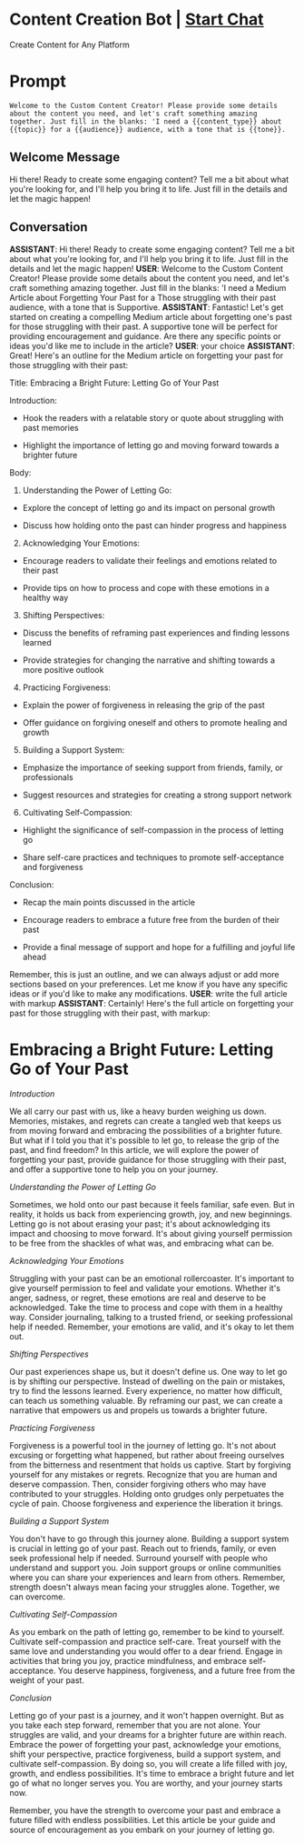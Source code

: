 

# Content Creation Bot | [Start Chat](https://gptcall.net/chat.html?data=%7B%22contact%22%3A%7B%22id%22%3A%22Jak3SnkJjUJHVuuwpWfEB%22%2C%22flow%22%3Atrue%7D%7D)
Create Content for Any Platform

# Prompt

```
Welcome to the Custom Content Creator! Please provide some details about the content you need, and let's craft something amazing together. Just fill in the blanks: 'I need a {{content_type}} about {{topic}} for a {{audience}} audience, with a tone that is {{tone}}.
```

## Welcome Message
Hi there! Ready to create some engaging content? Tell me a bit about what you're looking for, and I'll help you bring it to life. Just fill in the details and let the magic happen!

## Conversation

**ASSISTANT**: Hi there! Ready to create some engaging content? Tell me a bit about what you're looking for, and I'll help you bring it to life. Just fill in the details and let the magic happen!
**USER**: Welcome to the Custom Content Creator! Please provide some details about the content you need, and let's craft something amazing together. Just fill in the blanks: 'I need a Medium Article about Forgetting Your Past for a Those struggling with their past audience, with a tone that is Supportive.
**ASSISTANT**: Fantastic! Let's get started on creating a compelling Medium article about forgetting one's past for those struggling with their past. A supportive tone will be perfect for providing encouragement and guidance. Are there any specific points or ideas you'd like me to include in the article?
**USER**: your choice
**ASSISTANT**: Great! Here's an outline for the Medium article on forgetting your past for those struggling with their past:



Title: Embracing a Bright Future: Letting Go of Your Past



Introduction:

- Hook the readers with a relatable story or quote about struggling with past memories

- Highlight the importance of letting go and moving forward towards a brighter future



Body:

1. Understanding the Power of Letting Go:

- Explore the concept of letting go and its impact on personal growth

- Discuss how holding onto the past can hinder progress and happiness



2. Acknowledging Your Emotions:

- Encourage readers to validate their feelings and emotions related to their past

- Provide tips on how to process and cope with these emotions in a healthy way



3. Shifting Perspectives:

- Discuss the benefits of reframing past experiences and finding lessons learned

- Provide strategies for changing the narrative and shifting towards a more positive outlook



4. Practicing Forgiveness:

- Explain the power of forgiveness in releasing the grip of the past

- Offer guidance on forgiving oneself and others to promote healing and growth



5. Building a Support System:

- Emphasize the importance of seeking support from friends, family, or professionals

- Suggest resources and strategies for creating a strong support network



6. Cultivating Self-Compassion:

- Highlight the significance of self-compassion in the process of letting go

- Share self-care practices and techniques to promote self-acceptance and forgiveness



Conclusion:

- Recap the main points discussed in the article

- Encourage readers to embrace a future free from the burden of their past

- Provide a final message of support and hope for a fulfilling and joyful life ahead



Remember, this is just an outline, and we can always adjust or add more sections based on your preferences. Let me know if you have any specific ideas or if you'd like to make any modifications.
**USER**: write the full article with markup
**ASSISTANT**: Certainly! Here's the full article on forgetting your past for those struggling with their past, with markup:



# Embracing a Bright Future: Letting Go of Your Past



*Introduction*



We all carry our past with us, like a heavy burden weighing us down. Memories, mistakes, and regrets can create a tangled web that keeps us from moving forward and embracing the possibilities of a brighter future. But what if I told you that it's possible to let go, to release the grip of the past, and find freedom? In this article, we will explore the power of forgetting your past, provide guidance for those struggling with their past, and offer a supportive tone to help you on your journey.



*Understanding the Power of Letting Go*



Sometimes, we hold onto our past because it feels familiar, safe even. But in reality, it holds us back from experiencing growth, joy, and new beginnings. Letting go is not about erasing your past; it's about acknowledging its impact and choosing to move forward. It's about giving yourself permission to be free from the shackles of what was, and embracing what can be.



*Acknowledging Your Emotions*



Struggling with your past can be an emotional rollercoaster. It's important to give yourself permission to feel and validate your emotions. Whether it's anger, sadness, or regret, these emotions are real and deserve to be acknowledged. Take the time to process and cope with them in a healthy way. Consider journaling, talking to a trusted friend, or seeking professional help if needed. Remember, your emotions are valid, and it's okay to let them out.



*Shifting Perspectives*



Our past experiences shape us, but it doesn't define us. One way to let go is by shifting our perspective. Instead of dwelling on the pain or mistakes, try to find the lessons learned. Every experience, no matter how difficult, can teach us something valuable. By reframing our past, we can create a narrative that empowers us and propels us towards a brighter future.



*Practicing Forgiveness*



Forgiveness is a powerful tool in the journey of letting go. It's not about excusing or forgetting what happened, but rather about freeing ourselves from the bitterness and resentment that holds us captive. Start by forgiving yourself for any mistakes or regrets. Recognize that you are human and deserve compassion. Then, consider forgiving others who may have contributed to your struggles. Holding onto grudges only perpetuates the cycle of pain. Choose forgiveness and experience the liberation it brings.



*Building a Support System*



You don't have to go through this journey alone. Building a support system is crucial in letting go of your past. Reach out to friends, family, or even seek professional help if needed. Surround yourself with people who understand and support you. Join support groups or online communities where you can share your experiences and learn from others. Remember, strength doesn't always mean facing your struggles alone. Together, we can overcome.



*Cultivating Self-Compassion*



As you embark on the path of letting go, remember to be kind to yourself. Cultivate self-compassion and practice self-care. Treat yourself with the same love and understanding you would offer to a dear friend. Engage in activities that bring you joy, practice mindfulness, and embrace self-acceptance. You deserve happiness, forgiveness, and a future free from the weight of your past.



*Conclusion*



Letting go of your past is a journey, and it won't happen overnight. But as you take each step forward, remember that you are not alone. Your struggles are valid, and your dreams for a brighter future are within reach. Embrace the power of forgetting your past, acknowledge your emotions, shift your perspective, practice forgiveness, build a support system, and cultivate self-compassion. By doing so, you will create a life filled with joy, growth, and endless possibilities. It's time to embrace a bright future and let go of what no longer serves you. You are worthy, and your journey starts now.



Remember, you have the strength to overcome your past and embrace a future filled with endless possibilities. Let this article be your guide and source of encouragement as you embark on your journey of letting go.

